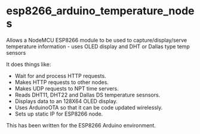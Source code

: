 # esp8266_arduino_temperature_nodes
Allows a NodeMCU ESP8266 module to be used to capture/display/serve temperature information - uses OLED display and DHT or Dallas type temp sensors

It does things like:
* Wait for and process HTTP requests.
* Makes HTTP requests to other nodes.
* Makes UDP requests to NPT time servers.
* Reads DHT11, DHT22 and Dallas DS temperature sesnsors.
* Displays data to an 128X64 OLED display.
* Uses ArduinoOTA so that it can be code updated wirelessly.
* Sets up static IP for ESP8266 node.

This has been written for the ESP8266 Arduino environment.
